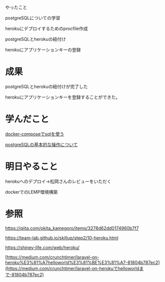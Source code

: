 やったこと

postgreSQLについての学習

herokuにデプロイするためのprocfile作成

postgreSQLとherokuの紐付け

herokuにアプリケーションキーの登録



# 成果

postgreSQLとherokuの紐付けが完了した

herokuにアプリケーションキーを登録することができた。



# 学んだこと

[docker-composeでsqlを使う](SQL/docker/docker-composeでsqlを使う.md)

[postgreSQLの基本的な操作について](SQL/postgreSQL/基本的な操作について.md)



# 明日やること

herokuへのデプロイ→松岡さんのレビューをいただく

dockerでのLEMP環境構築



# 参照

https://qiita.com/okita_kamegoro/items/3278d62dd0174960b7f7

https://team-lab.github.io/skillup/step2/10-heroku.html

https://shiney-life.com/web/heroku/

[https://medium.com/crunchtimer/laravel-on-heroku%E3%81%A7helloworld%E3%81%BE%E3%81%A7-81804b787ec2](https://medium.com/crunchtimer/laravel-on-herokuでhelloworldまで-81804b787ec2)

